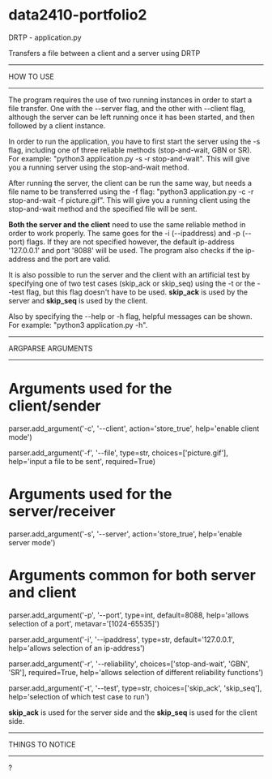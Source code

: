 # data2410-portfolio2

DRTP - application.py

Transfers a file between a client and a server using DRTP
		
**********
HOW TO USE
**********

The program requires the use of two running instances in order to start a file transfer.
One with the --server flag, and the other with --client flag, although the server
can be left running once it has been started, and then followed by a client instance.

In order to run the application, you have to first start the server using the -s flag,
including one of three reliable methods (stop-and-wait, GBN or SR).
For example: "python3 application.py -s -r stop-and-wait".
This will give you a running server using the stop-and-wait method.

After running the server, the client can be run the same way, but needs a file name to be transferred using the -f flag:
"python3 application.py -c -r stop-and-wait -f picture.gif". This will give you a running client using the
stop-and-wait method and the specified file will be sent.

**Both the server and the client** need to use the same reliable method in order to work properly.
The same goes for the -i (--ipaddress) and -p (--port) flags. If they are not specified however, the default
ip-address '127.0.0.1' and port '8088' will be used. The program also checks if the ip-address and the port are valid.

It is also possible to run the server and the client with an artificial test by specifying one of two test cases
(skip_ack or skip_seq) using the -t or the --test flag, but this flag doesn't have to be used.
**skip_ack** is used by the server and **skip_seq** is used by the client.

Also by specifying the --help or -h flag, helpful messages can be shown.
For example: "python3 application.py -h".

******************
ARGPARSE ARGUMENTS
******************

# Arguments used for the client/sender
parser.add_argument('-c', '--client', action='store_true', help='enable client mode')

parser.add_argument('-f', '--file', type=str, choices=['picture.gif'], help='input a file to be sent', required=True)
# Arguments used for the server/receiver
parser.add_argument('-s', '--server', action='store_true', help='enable server mode')
# Arguments common for both server and client
parser.add_argument('-p', '--port', type=int, default=8088, help='allows selection of a port', metavar='[1024-65535]')

parser.add_argument('-i', '--ipaddress', type=str, default='127.0.0.1', help='allows selection of an ip-address')

parser.add_argument('-r', '--reliability', choices=['stop-and-wait', 'GBN', 'SR'], required=True,
                    help='allows selection of different reliability functions')

parser.add_argument('-t', '--test', type=str, choices=['skip_ack', 'skip_seq'],
                    help='selection of which test case to run')

**skip_ack** is used for the server side and the **skip_seq** is used for the client side.

*****************
THINGS TO NOTICE
*****************

?